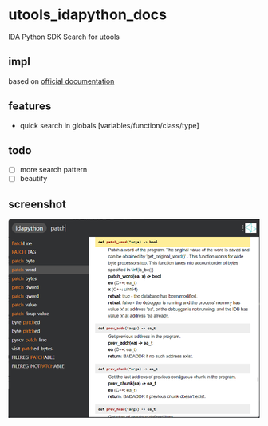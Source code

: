 # utools_idapython_docs

IDA Python SDK Search for utools

## impl

based on [official documentation](https://hex-rays.com/wp-content/static/products/ida/support/idapython_docs/)

## features

- quick search in globals [variables/function/class/type]

## todo

- [ ] more search pattern
- [ ] beautify

## screenshot

![](screenshot.png)

